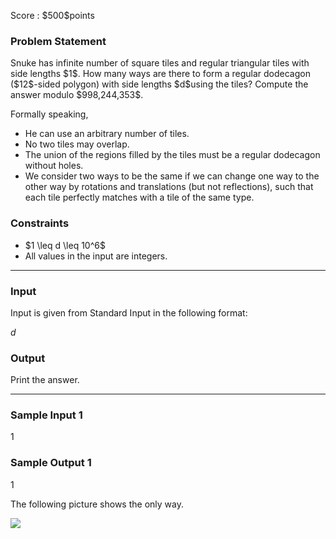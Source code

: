 
<div>

<span>

<span>

<p>
Score : $500$points
</p>

<div>

<section>

### **Problem Statement**

<p>
Snuke has infinite number of square tiles and regular triangular tiles with side lengths $1$.
How many ways are there to form a regular dodecagon ($12$-sided polygon) with side lengths $d$using the tiles?
Compute the answer modulo $998,244,353$.
</p>

<p>
Formally speaking,
</p>

<ul>

<li>
He can use an arbitrary number of tiles.
</li>

<li>
No two tiles may overlap.
</li>

<li>
The union of the regions filled by the tiles must be a regular dodecagon without holes.
</li>

<li>
We consider two ways to be the same if we can change one way to the other way by rotations and translations (but not reflections), such that each tile perfectly matches with a tile of the same type.
</li>

</ul>

</section>

</div>

<div>

<section>

### **Constraints**

<ul>

<li>
$1 \leq d \leq 10^6$
</li>

<li>
All values in the input are integers.
</li>

</ul>

</section>

</div>

---

<div>

<div>

<section>

### **Input**

<p>
Input is given from Standard Input in the following format:
</p>

<div>

$d$
</div>

</section>

</div>

<div>

<section>

### **Output**

<p>
Print the answer.
</p>

</section>

</div>

</div>

---

<div>

<section>

### **Sample Input 1**

<div>

1

</div>

</section>

</div>

<div>

<section>

### **Sample Output 1**

<div>

1

</div>

<p>
The following picture shows the only way.
</p>

<p>

<img src="https://img.atcoder.jp/agc051/dad0de5f2e5c47119aa1a0da8ed28808.png">

</img>

</p>

</section>

</div>

</span>

</span>

</div>
